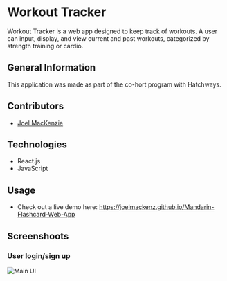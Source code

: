 # Workout Tracker
Workout Tracker is a web app designed to keep track of workouts. A user can input, display, and view current and past workouts, categorized by strength training or cardio.

## General Information

This application was made as part of the co-hort program with Hatchways.

## Contributors

- [Joel MacKenzie](https://github.com/joelmackenz)

## Technologies

- React.js
- JavaScript


## Usage

- Check out a live demo here: https://joelmackenz.github.io/Mandarin-Flashcard-Web-App


## Screenshoots

### User login/sign up

![Main UI](client/src/assets/main-page.jpg)
